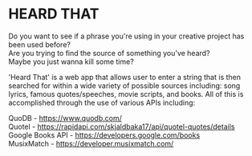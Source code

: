 # HEARD THAT
Do you want to see if a phrase you're using in your creative project has been used before?  
Are you trying to find the source of something you've heard?  
Maybe you just wanna kill some time?  

'Heard That' is a web app that allows user to enter a string that is then searched for within a wide variety of possible sources including: song lyrics, famous quotes/speeches, movie scripts, and books. All of this is accomplished through the use of various APIs including:  

QuoDB - https://www.quodb.com/  
Quotel - https://rapidapi.com/skjaldbaka17/api/quotel-quotes/details  
Google Books API - https://developers.google.com/books  
MusixMatch - https://developer.musixmatch.com/  

